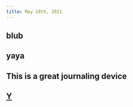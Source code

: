 ```yaml
---
title: May 18th, 2021
---
```


## blub
## yaya
## This is a great journaling device
## [Y](youtube.com)
##
